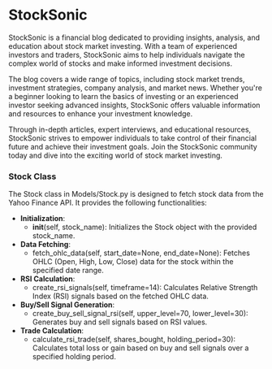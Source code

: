 # StockSonic
StockSonic is a financial blog dedicated to providing insights, analysis, and education about stock market investing. With a team of experienced investors and traders, StockSonic aims to help individuals navigate the complex world of stocks and make informed investment decisions.

The blog covers a wide range of topics, including stock market trends, investment strategies, company analysis, and market news. Whether you're a beginner looking to learn the basics of investing or an experienced investor seeking advanced insights, StockSonic offers valuable information and resources to enhance your investment knowledge.

Through in-depth articles, expert interviews, and educational resources, StockSonic strives to empower individuals to take control of their financial future and achieve their investment goals. Join the StockSonic community today and dive into the exciting world of stock market investing.

### Stock Class
The Stock class in Models/Stock.py is designed to fetch stock data from the Yahoo Finance API. It provides the following functionalities:

* **Initialization**:
  * __init__(self, stock_name): Initializes the Stock object with the provided stock_name.
* **Data Fetching**:
  * fetch_ohlc_data(self, start_date=None, end_date=None): Fetches OHLC (Open, High, Low, Close) data for the stock within the specified date range.
* **RSI Calculation**:
  * create_rsi_signals(self, timeframe=14): Calculates Relative Strength Index (RSI) signals based on the fetched OHLC data.
* **Buy/Sell Signal Generation**:
  * create_buy_sell_signal_rsi(self, upper_level=70, lower_level=30): Generates buy and sell signals based on RSI values.
* **Trade Calculation**:
  * calculate_rsi_trade(self, shares_bought, holding_period=30): Calculates total loss or gain based on buy and sell signals over a specified holding period.